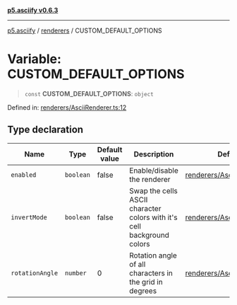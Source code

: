 [**p5.asciify v0.6.3**](../../../README.md)

***

[p5.asciify](../../../globals.md) / [renderers](../README.md) / CUSTOM\_DEFAULT\_OPTIONS

# Variable: CUSTOM\_DEFAULT\_OPTIONS

> `const` **CUSTOM\_DEFAULT\_OPTIONS**: `object`

Defined in: [renderers/AsciiRenderer.ts:12](https://github.com/humanbydefinition/p5-asciify/blob/42e99513382e844286f3364f6843f9187e0d7c3d/src/lib/renderers/AsciiRenderer.ts#L12)

## Type declaration

| Name | Type | Default value | Description | Defined in |
| ------ | ------ | ------ | ------ | ------ |
| <a id="enabled"></a> `enabled` | `boolean` | false | Enable/disable the renderer | [renderers/AsciiRenderer.ts:14](https://github.com/humanbydefinition/p5-asciify/blob/42e99513382e844286f3364f6843f9187e0d7c3d/src/lib/renderers/AsciiRenderer.ts#L14) |
| <a id="invertmode"></a> `invertMode` | `boolean` | false | Swap the cells ASCII character colors with it's cell background colors | [renderers/AsciiRenderer.ts:16](https://github.com/humanbydefinition/p5-asciify/blob/42e99513382e844286f3364f6843f9187e0d7c3d/src/lib/renderers/AsciiRenderer.ts#L16) |
| <a id="rotationangle"></a> `rotationAngle` | `number` | 0 | Rotation angle of all characters in the grid in degrees | [renderers/AsciiRenderer.ts:18](https://github.com/humanbydefinition/p5-asciify/blob/42e99513382e844286f3364f6843f9187e0d7c3d/src/lib/renderers/AsciiRenderer.ts#L18) |
